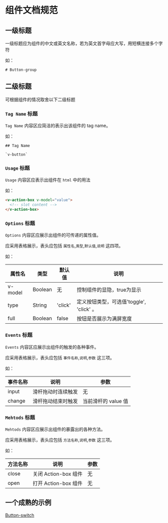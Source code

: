 # 组件文档规范

## 一级标题
一级标题应为组件的中文或英文名称，若为英文首字母应大写，用短横连接多个字符

如：
```
# Button-group
```

## 二级标题

可根据组件的情况取舍以下二级标题

### `Tag Name` 标题
`Tag Name` 内容区应简洁的表示出该组件的 tag name。

如：
```
## Tag Name

`v-button`
```

### `Usage` 标题
`Usage` 内容区应表示出组件在 `html` 中的用法

如：

```html
<v-action-box v-model="value">
  <!-- slot content -->
</v-action-box>
```

### `Options` 标题
`Options` 内容区应展示出组件的可传递的属性值。

应采用表格展示，表头应包括 `属性名`,`类型`,`默认值`,`说明` 这四项。

如：

属性名   |    类型   |     默认值     |     说明
----    | ----    | ----    | ----    |
v-model  | Boolean | 无 |  控制组件的显隐，true为显示
type |  String  | 'click' | 定义按钮类型，可选值'toggle', 'click' 。
full  | Boolean | false  | 按钮是否展示为满屏宽度


### `Events` 标题
`Events` 内容区应展示出组件的触发的各种事件。

应采用表格展示，表头应包括 `事件名称`,`说明`,`参数` 这三项。

如：

事件名称  |   说明   |   参数  |
----    |   ----    |    ----     |
input |  滑杆拖动时连续触发 | 无
change | 滑杆拖动结束时触发 | 当前滑杆的 value 值


### `Mehtods` 标题
`Mehtods` 内容区应展示出组件的暴露出的各种方法。

应采用表格展示，表头应包括 `方法名称`,`说明`,`参数` 这三项。

如：

方法名称   |    说明    |    参数    |
----    | ----      | ----        |
close | 关闭 Action-box 组件 | 无
open | 打开 Action-box 组件 | 无


## 一个成熟的示例

[Button-switch](https://github.com/JD-Smart-FE/vue-stone/blob/master/wiki/doc-button-switch.md)
